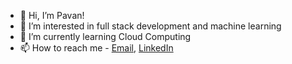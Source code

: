 - 👋 Hi, I’m Pavan!
- 👀 I’m interested in full stack development and machine learning
- 🌱 I’m currently learning Cloud Computing
- 📫 How to reach me - [Email](mailto:pavansomashekar97@gmail.com), [LinkedIn](https://www.linkedin.com/in/pavansshekar/)
